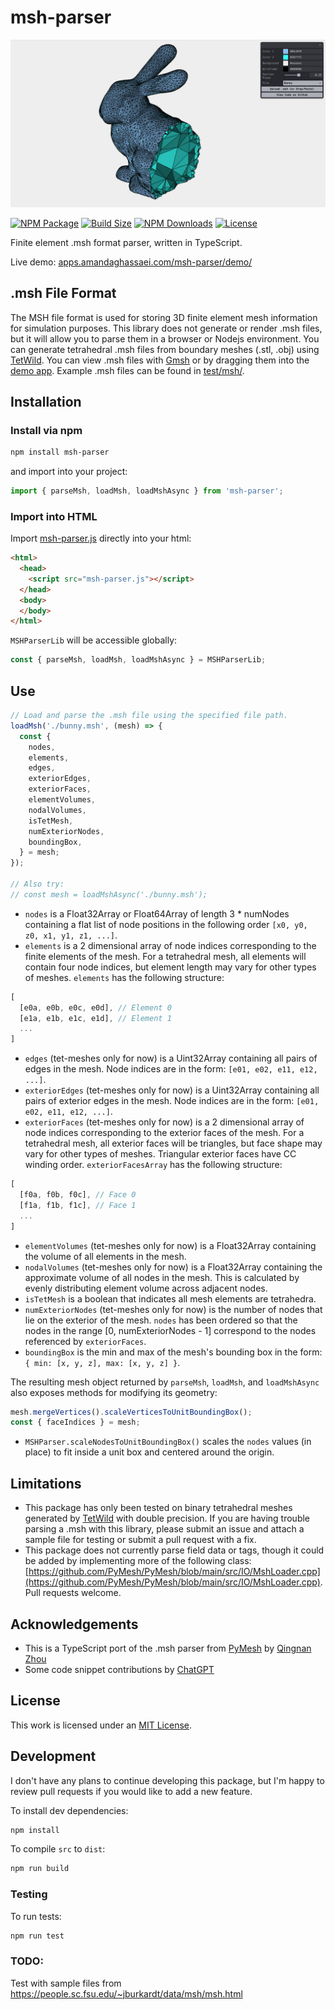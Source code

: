 # msh-parser
[![msh-parser main image](./main-image.jpg)](https://apps.amandaghassaei.com/msh-parser/demo/)

[![NPM Package](https://img.shields.io/npm/v/msh-parser)](https://www.npmjs.com/package/msh-parser)
[![Build Size](https://img.shields.io/bundlephobia/min/msh-parser)](https://bundlephobia.com/result?p=msh-parser)
[![NPM Downloads](https://img.shields.io/npm/dw/msh-parser)](https://www.npmtrends.com/msh-parser)
[![License](https://img.shields.io/npm/l/msh-parser)](https://github.com/amandaghassaei/msh-parser/blob/main/LICENSE.txt)

Finite element .msh format parser, written in TypeScript.

Live demo: [apps.amandaghassaei.com/msh-parser/demo/](https://apps.amandaghassaei.com/msh-parser/demo/)


## .msh File Format

The MSH file format is used for storing 3D finite element mesh information for simulation purposes.  This library does not generate or render .msh files, but it will allow you to parse them in a browser or Nodejs environment.  You can generate tetrahedral .msh files from boundary meshes (.stl, .obj) using [TetWild](https://wildmeshing.github.io/tetwild/).  You can view .msh files with [Gmsh](https://gmsh.info/) or by dragging them into the [demo app](https://apps.amandaghassaei.com/msh-parser/demo/).  Example .msh files can be found in [test/msh/](https://github.com/amandaghassaei/msh-parser/tree/main/test/msh).


## Installation

### Install via npm

```sh
npm install msh-parser
```

and import into your project:

```js
import { parseMsh, loadMsh, loadMshAsync } from 'msh-parser';
```

### Import into HTML

Import [msh-parser.js](https://github.com/amandaghassaei/msh-parser/blob/main/dist/msh-parser.js) directly into your html:

```html
<html>
  <head>
    <script src="msh-parser.js"></script>
  </head>
  <body>
  </body>
</html>
```

`MSHParserLib` will be accessible globally:

```js
const { parseMsh, loadMsh, loadMshAsync } = MSHParserLib;
```


## Use

```js
// Load and parse the .msh file using the specified file path.
loadMsh('./bunny.msh', (mesh) => {
  const {
    nodes,
    elements,
    edges,
    exteriorEdges,
    exteriorFaces,
    elementVolumes,
    nodalVolumes,
    isTetMesh,
    numExteriorNodes,
    boundingBox,
  } = mesh;
});

// Also try:
// const mesh = loadMshAsync('./bunny.msh');
```

- `nodes` is a Float32Array or Float64Array of length 3 * numNodes containing a flat list of node positions in the following order `[x0, y0, z0, x1, y1, z1, ...]`.
- `elements` is a 2 dimensional array of node indices corresponding to the finite elements of the mesh.  For a tetrahedral mesh, all elements will contain four node indices, but element length may vary for other types of meshes.  `elements` has the following structure:
```js
[
  [e0a, e0b, e0c, e0d], // Element 0
  [e1a, e1b, e1c, e1d], // Element 1
  ...
]
```
- `edges` (tet-meshes only for now) is a Uint32Array containing all pairs of edges in the mesh.  Node indices are in the form: `[e01, e02, e11, e12, ...]`.
- `exteriorEdges` (tet-meshes only for now) is a Uint32Array containing all pairs of exterior edges in the mesh.  Node indices are in the form: `[e01, e02, e11, e12, ...]`.
- `exteriorFaces` (tet-meshes only for now) is a 2 dimensional array of node indices corresponding to the exterior faces of the mesh.  For a tetrahedral mesh, all exterior faces will be triangles, but face shape may vary for other types of meshes.  Triangular exterior faces have CC winding order.  `exteriorFacesArray` has the following structure:
```js
[
  [f0a, f0b, f0c], // Face 0
  [f1a, f1b, f1c], // Face 1
  ...
]
```
- `elementVolumes` (tet-meshes only for now) is a Float32Array containing the volume of all elements in the mesh.
- `nodalVolumes` (tet-meshes only for now) is a Float32Array containing the approximate volume of all nodes in the mesh.  This is calculated by evenly distributing element volume across adjacent nodes.
- `isTetMesh` is a boolean that indicates all mesh elements are tetrahedra.
- `numExteriorNodes` (tet-meshes only for now) is the number of nodes that lie on the exterior of the mesh.  `nodes` has been ordered so that the nodes in the range [0, numExteriorNodes - 1] correspond to the nodes referenced by `exteriorFaces`.
- `boundingBox` is the min and max of the mesh's bounding box in the form: `{ min: [x, y, z], max: [x, y, z] }`.


The resulting mesh object returned by `parseMsh`, `loadMsh`, and `loadMshAsync` also exposes methods for modifying its geometry:

```js
mesh.mergeVertices().scaleVerticesToUnitBoundingBox();
const { faceIndices } = mesh;
```

- `MSHParser.scaleNodesToUnitBoundingBox()` scales the `nodes` values (in place) to fit inside a unit box and centered around the origin.


## Limitations

- This package has only been tested on binary tetrahedral meshes generated by [TetWild](https://wildmeshing.github.io/tetwild/) with double precision.  If you are having trouble parsing a .msh with this library, please submit an issue and attach a sample file for testing or submit a pull request with a fix.
- This package does not currently parse field data or tags, though it could be added by implementing more of the following class: [https://github.com/PyMesh/PyMesh/blob/main/src/IO/MshLoader.cpp](https://github.com/PyMesh/PyMesh/blob/main/src/IO/MshLoader.cpp).  Pull requests welcome.


## Acknowledgements

- This is a TypeScript port of the .msh parser from [PyMesh](https://github.com/PyMesh/PyMesh) by [Qingnan Zhou](https://research.adobe.com/person/qingnan-zhou/)
- Some code snippet contributions by [ChatGPT](https://chat.openai.com/chat)


## License

This work is licensed under an [MIT License](https://github.com/amandaghassaei/msh-parser/blob/main/LICENSE.txt).


## Development

I don't have any plans to continue developing this package, but I'm happy to review pull requests if you would like to add a new feature.

To install dev dependencies:

```sh
npm install
```

To compile `src` to `dist`:

```sh
npm run build
```

### Testing

To run tests:

```sh
npm run test
```


### TODO:

Test with sample files from https://people.sc.fsu.edu/~jburkardt/data/msh/msh.html
